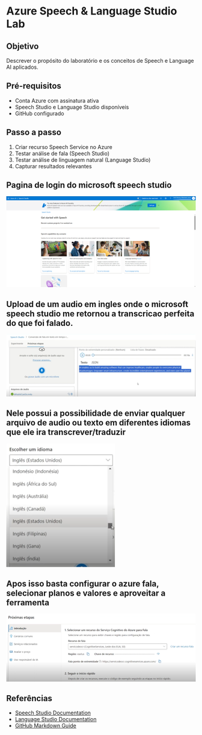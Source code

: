# Azure Speech & Language Studio Lab

## Objetivo
Descrever o propósito do laboratório e os conceitos de Speech e Language AI aplicados.

## Pré-requisitos
- Conta Azure com assinatura ativa
- Speech Studio e Language Studio disponíveis
- GitHub configurado

## Passo a passo
1. Criar recurso Speech Service no Azure
2. Testar análise de fala (Speech Studio)
3. Testar análise de linguagem natural (Language Studio)
4. Capturar resultados relevantes

## Pagina de login do microsoft speech studio

![Login no speech studio](images/image1.PNG)

## Upload de um audio em ingles onde o microsoft speech studio me retornou a transcricao perfeita do que foi falado.

![Transcricao de audio](images/image2.PNG)

## Nele possui a possibilidade de enviar qualquer arquivo de audio ou texto em diferentes idiomas que ele ira transcrever/traduzir

![Escolha do idioma](images/image3.PNG)

## Apos isso basta configurar o azure fala, selecionar planos e valores e aproveitar a ferramenta

![Configurando o azure fala](images/image4.PNG)

## Referências
- [Speech Studio Documentation](link)
- [Language Studio Documentation](link)
- [GitHub Markdown Guide](link)
